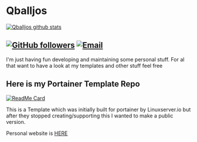 # Qballjos

[![Qballjos github stats](https://github-readme-stats.vercel.app/api?username=Qballjos&show_icons=true&theme=algolia)](https://github.com/Qballjos)

[![GitHub followers](https://img.shields.io/github/followers/Qballjos?color=%234518f5&logo=github&logoColor=%23403d3d&style=for-the-badge)](https://github.com/Qballjos)
[![Email](https://img.shields.io/badge/Email-qballjos%40gmail.com-234518f?color=%234518f5&logo=gmail&logoColor=%23403d3d&style=for-the-badge)](mailto:qballjos@gmail.com)
---
I'm just having fun developing and maintaining some personal stuff. For al that want to have a look at my templates and other stuff feel free

## Here is my Portainer Template Repo

[![ReadMe Card](https://github-readme-stats.vercel.app/api/pin?username=qballjos&repo=portainer_templates&theme=algolia)](https://github.com/Qballjos/portainer_templates)

This is a Template which was initially built for portainer by Linuxserver.io but after they stopped creating/supporting this I wanted to make a public version.

Personal website is [HERE](https://josvisserict.nl)